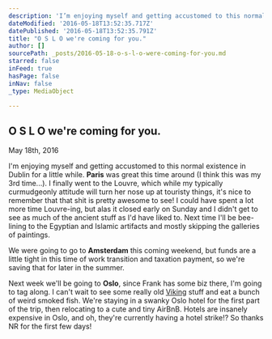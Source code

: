 ```yaml
---
description: 'I’m enjoying myself and getting accustomed to this normal existence in Dublin for a little while. Paris was great this time around (I think this was my 3rd time...). I finally went to the Louvre, which while my typically curmudgeonly attitude will turn her nose up at touristy things, it’s nice to remember that that shit is pretty awesome to see! I could have spent a lot more time Louvre-ing, but alas it closed early on Sunday and I didn’t get to see as much of the ancient stuff as I’d have liked to. Next time I’ll be bee-lining to the Egyptian and Islamic artifacts and mostly skipping the galleries of paintings.'
dateModified: '2016-05-18T13:52:35.717Z'
datePublished: '2016-05-18T13:52:35.791Z'
title: "O S L O we're coming for you."
author: []
sourcePath: _posts/2016-05-18-o-s-l-o-were-coming-for-you.md
starred: false
inFeed: true
hasPage: false
inNav: false
_type: MediaObject

---
```

<article style=""><h1>O S L O we're coming for you.</h1><p>May 18th, 2016</p></article>

I'm enjoying myself and getting accustomed to this normal existence in Dublin for a little while. **Paris** was great this time around (I think this was my 3rd time...). I finally went to the Louvre, which while my typically curmudgeonly attitude will turn her nose up at touristy things, it's nice to remember that that shit is pretty awesome to see! I could have spent a lot more time Louvre-ing, but alas it closed early on Sunday and I didn't get to see as much of the ancient stuff as I'd have liked to. Next time I'll be bee-lining to the Egyptian and Islamic artifacts and mostly skipping the galleries of paintings.

We were going to go to **Amsterdam** this coming weekend, but funds are a little tight in this time of work transition and taxation payment, so we're saving that for later in the summer.

Next week we'll be going to **Oslo**, since Frank has some biz there, I'm going to tag along. I can't wait to see some really old [Viking][0] stuff and eat a bunch of weird smoked fish. We're staying in a swanky Oslo hotel for the first part of the trip, then relocating to a cute and tiny AirBnB. Hotels are insanely expensive in Oslo, and oh, they're currently having a hotel strike!? So thanks NR for the first few days! 

[0]: https://www.khm.uio.no/english/visit-us/viking-ship-museum/